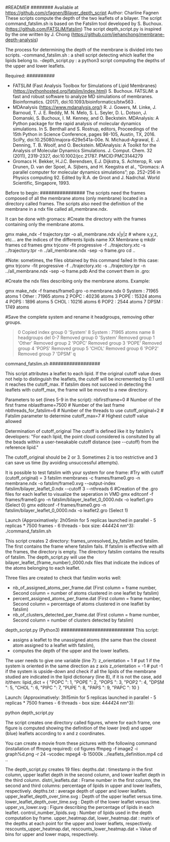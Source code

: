#README#
########
Available at https://github.com/cfagnen/Bilayer_depth_script
Author: Charline Fagnen
These scripts compute the depth of the two leaflets of a bilayer.
The script command_fatslim.sh is based on the Fatslim tool developed by S. Buchoux. (https://github.com/FATSLiM/fatslim)
The script depth_script.py is inspired by the one written by J. Chong (https://github.com/jiehanchong/membrane-depth-analysis) 


The process for determining the depth of the membrane is divided into two scripts.
-command_fatslim.sh : a shell script detecting which leaflet the lipids belong to.
-depth_script.py : a python3 script computing the depths of the upper and lower leaflets.

Required:
##########
- FATSLiM (Fast Analysis Toolbox for Simulations of Lipid Membranes)
  (https://pythonhosted.org/fatslim/index.html)
  S. Buchoux. FATSLiM: a fast and robust software to analyze MD simulations of membranes. Bioinformatics. (2017), doi:10.1093/bioinformatics/btw563 . 
- MDAnalysis
  (https://www.mdanalysis.org/)
   R. J. Gowers, M. Linke, J. Barnoud, T. J. E. Reddy, M. N. Melo, S. L. Seyler, D. L. Dotson, J. Domanski, S. Buchoux, I. M. Kenney, and O. Beckstein. MDAnalysis: A Python package for the rapid analysis of molecular dynamics simulations. In S. Benthall and S. Rostrup, editors, Proceedings of the 15th Python in Science Conference, pages 98-105, Austin, TX, 2016. SciPy, doi:10.25080/majora-629e541a-00e.
   N. Michaud-Agrawal, E. J. Denning, T. B. Woolf, and O. Beckstein. MDAnalysis: A Toolkit for the Analysis of Molecular Dynamics Simulations. J. Comput. Chem. 32 (2011), 2319-2327, doi:10.1002/jcc.21787. PMCID:PMC3144279
- Gromacs
  H. Bekker, H.J.C. Berendsen, E.J. Dijkstra, S. Achterop, R. van Drunen, D. van der Spoel, A. Sijbers, and H. Keegstra et al., “Gromacs: A parallel computer for molecular dynamics simulations”; pp. 252–256 in Physics computing 92. Edited by R.A. de Groot and J. Nadrchal. World Scientific, Singapore, 1993.


Before to begin:
################
The scripts need the frames composed of all the membrane atoms (only membrane) located in a directory called frames.
The scripts also need the definition of the membrane in a ndx file called all_membrane.ndx.

It can be done with gromacs:
#Create the directory with the frames containing only the membrane atoms.

gmx make_ndx -f trajectory.tpr -o all_membrane.ndx
x|y|z # where x,y,z, etc... are the indices of the differents lipids
name XX Membrane
q
mkdir frames
cd frames
gmx trjconv -fit progressive -f ../trajectory.xtc -s ../trajectory.tpr -n ../all_membrane.ndx -sep -o frame.gro
cd ..

#Note: sometimes, the files obtained by this command failed
In this case:
gmx trjconv -fit progressive -f ../trajectory.xtc -s ../trajectory.tpr -n ../all_membrane.ndx -sep -o frame.pdb
And the convert them in .gro:


#Create the ndx files describing only the membrane atoms. 
Example:

gmx make_ndx -f frames/frame0.gro -o membrane.ndx
  0 System              : 71965 atoms
  1 Other               : 71965 atoms
  2 POPC                : 40236 atoms
  3 POPE                : 15324 atoms
  4 POPS                :  1896 atoms
  5 CHOL                : 10216 atoms
  6 POP2                :  2544 atoms
  7 DPSM                :  1749 atoms

#Save the complete system and rename it headgroups, removing other groups.
> 0
Copied index group 0 'System'
  8 System              : 71965 atoms
> name 8 headgroups
> del 0-7
Removed group 0 'System'
Removed group 1 'Other'
Removed group 2 'POPC'
Removed group 3 'POPE'
Removed group 4 'POPS'
Removed group 5 'CHOL'
Removed group 6 'POP2'
Removed group 7 'DPSM'
> q



command_fatslim.sh
##################

This script attributes a leaflet to each lipid.
If the original cutoff value does not help to distinguish the leaflets, the cutoff will be incremented by 0.1 until it reaches the cutoff_max.
If fatslim does not succeed in detecting the leaflets with cutoff_max, the frame will be moved to a new directory.

Parameters to set (lines 5-9 in the script):
nbfirstframe=0            # Number of the first frame
nblastframe=7500          # Number of the last frame
nbthreads_for_fatslim=6   # Number of the threads to use
cutoff_original=2         # Fatslim parameter to determine
cutoff_max=7              # Highest cutoff value allowed


Determination of cutoff_original
The cutoff is defined like it by fatslim's developers:
"For each lipid, the point cloud considered is consituted by all the beads within a user-tweakable cutoff distance (see --cutoff) from the reference lipid."

The cutoff_original should be 2 or 3. Sometimes 2 is too restrictive and 3 can save us time (by avoiding unsuccessful attempts).

It is possible to test fatslim with your system for one frame:
#Try with cutoff (cutoff_original) = 3
fatslim membranes -c frames/frame0.gro -n membrane.ndx -o fatslim/frame0.xvg --output-index fatslim/bilayer_leaflet_0.ndx --cutoff 3  --nthreads 6
#Creation of the .gro files for each leaflet to visualize the seperation in VMD
gmx  editconf -f frames/frame0.gro -n fatslim/bilayer_leaflet_0_0000.ndx -o leaflet1.gro (Select 0)
gmx  editconf -f frames/frame0.gro -n fatslim/bilayer_leaflet_0_0000.ndx -o leaflet2.gro (Select 1)


Launch (Approximatively: 2h05min for 5 replicas launched in parallel - 5 replicas * 7500 frames - 6 threads - box size: 44*44*24 nm^3):
./command_fatslim.sh

This script creates 2 directory: frames_unresolved_by_fatslim and fatslim.
The first contains the frame where fatslim fails. If fatslim is effective with all the frames, the directory is empty.
The directory fatslim contains the results of fatslim. The depth_script.py will use the bilayer_leaflet_{frame_number}_0000.ndx files that indicate the indices of the atoms belonging to each leaflet.

Three files are created to check that fatslim works well:
- nb_of_assigned_atoms_per_frame.dat (First column = frame number, Second column = number of atoms clustered in one leaflet by fatslim)
- percent_assigned_atoms_per_frame.dat (First column = frame number, Second column = percentage of atoms clustered in one leaflet by fatslim)
- nb_of_clusters_detected_per_frame.dat (First column = frame number, Second column = number of clusters detected by fatslim)



depth_script.py (Python3)
##########################
This script:
- assigns a leaflet to the unassigned atoms (the same than the closest atom assigned to a leaflet with fatslim),
- computes the depth of the upper and the lower leaflets.
 
The user needs to give one variable (line 7):
	z_orientation = 1 # put 1 if the system is oriented in the same direction as z axis
	z_orientation = -1 # put -1 if the system is upside-down
and check if all the lipids of the membrane studied are indicated in the lipid dictionary (line 8), if it is not the case, add it/them:
lipid_dict = {
        "POPC ": 1,
        "POPE ": 2,
        "POPS ": 3,
        "POP2 ": 4,
        "DPSM ": 5,
        "CHOL ": 6,
        "PIPC ": 7,
        "PUPE ": 8,
        "PAPS ": 9,
        "PAPC ": 10
        }

Launch: (Approximatively: 3h15min for 5 replicas launched in parallel - 5 replicas * 7500 frames - 6 threads - box size: 44*44*24 nm^3):

python depth_script.py

The script creates one directory called figures, where for each frame, one figure is computed showing the definition of the lower (red) and upper (blue) leaflets according to x and z coordinates. 

You can create a movie from these pictures with the following command (installation of ffmpeg required):
cd figures
ffmpeg -f image2 -i graph%d.png -r 24 -vcodec mpeg4 -b 15000k ../leaflets_definition.mp4
cd ..

The depth_script.py creates 19 files: 
depths.dat : timestamp in the first column, upper leaflet depth in the second column, and lower leaflet depth in the third column.
distri_leaflets.dat : Frame number in the first column, the second and third columns: percentage of lipids in upper and lower leaflets, respectively.
depths.txt : average depth of upper and lower leaflets.
upper_leaflet_depth_over_time.svg : Depth of the upper leaflet versus time.
lower_leaflet_depth_over_time.svg : Depth of the lower leaflet versus time.
upper_vs_lower.svg : Figure describing the percentage of lipids in each leaflet.
control_number_lipids.svg : Number of lipids used in the depth computation by frame.
upper_heatmap.dat, lower_heatmap.dat : matrix of the depths at each point for the upper and lower leaflets, respectively.
rescounts_upper_heatmap.dat, rescounts_lower_heatmap.dat = Value of bins for upper and lower maps, respectively.


